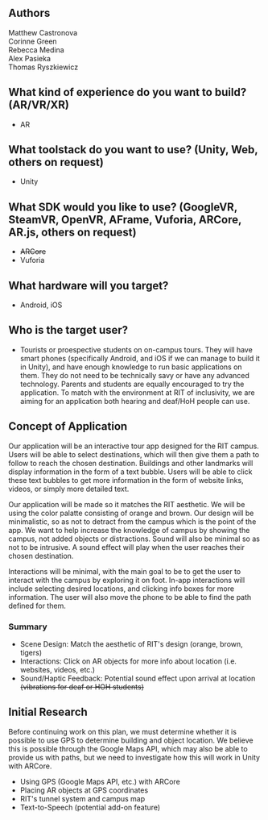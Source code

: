 ## Authors
Matthew Castronova  
Corinne Green  
Rebecca Medina  
Alex Pasieka  
Thomas Ryszkiewicz  

## What kind of experience do you want to build? (AR/VR/XR)
- AR

## What toolstack do you want to use? (Unity, Web, others on request)
- Unity

## What SDK would you like to use? (GoogleVR, SteamVR, OpenVR, AFrame, Vuforia, ARCore, AR.js, others on request)
- ~~ARCore~~
- Vuforia

## What hardware will you target?
- Android, iOS

## Who is the target user?
- Tourists or proespective students on on-campus tours. They will have smart phones (specifically Android, and iOS if
we can manage to build it in Unity), and have enough knowledge to run basic applications on them. They do not need to
be technically savy or have any advanced technology. Parents and students are equally encouraged to try the application.
To match with the environment at RIT of inclusivity, we are aiming for an application both hearing and deaf/HoH people 
can use. 

## Concept of Application
Our application will be an interactive tour app designed for the RIT campus. Users will be able to select destinations,
which will then give them a path to follow to reach the chosen destination. Buildings and other landmarks will display
information in the form of a text bubble. Users will be able to click these text bubbles to get more information in the 
form of website links, videos, or simply more detailed text.

 Our application will be made so it matches the RIT aesthetic. We will be using the color palatte consisting of orange 
 and brown. Our design will be minimalistic, so as not to detract from the campus which is the point of the app. We want to
 help increase the knowledge of campus by showing the campus, not added objects or distractions. Sound will also be minimal 
 so as not to be intrusive. A sound effect will play when the user reaches their chosen destination. 

 Interactions will be minimal, with the main goal to be to get the user to interact with the campus by exploring it on foot.
 In-app interactions will include selecting desired locations, and clicking info boxes for more information. The user will also
 move the phone to be able to find the path defined for them.

 ### Summary

- Scene Design: Match the aesthetic of RIT's design (orange, brown, tigers)
- Interactions: Click on AR objects for more info about location (i.e. websites, videos, etc.)
- Sound/Haptic Feedback: Potential sound effect upon arrival at location ~~(vibrations for deaf or HOH students)~~

## Initial Research

Before continuing work on this plan, we must determine whether it is possible to use GPS to determine building and object 
location. We believe this is possible through the Google Maps API, which may also be able to provide us with paths, 
but we need to investigate how this will work in Unity with ARCore. 

- Using GPS (Google Maps API, etc.) with ARCore
- Placing AR objects at GPS coordinates
- RIT's tunnel system and campus map
- Text-to-Speech (potential add-on feature)

